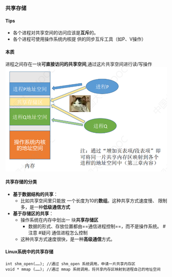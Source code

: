 ### 共享存储
#### Tips
- 各个进程对共享空间的访问应该是**互斥**的。
- 各个进程可使用操作系统内核提 供的同步互斥工具（如P、V操作）
#### 本质
进程之间存在一块**可直接访问的共享空间**,通过这片共享空间进行读/写操作
![](attachments/Pasted%20image%2020220921171732.png)
#### 共享存储的分类
- **基于数据结构的共享**：
	- 比如共享空间里只能放 一个长度为10的**数组**。这种共享方式速度慢、 限制多，是一种**低级通信方式**
- **基于存储区的共享**：
	- 操作系统在内存中划出一 块**共享存储区**
		- 数据的形式、存放位置都由==通信进程控制==，而不是操作系统。 #注意 #疑问 通信进程怎么控制
	- 这种共享方式速度很快，是一种**高级通信**方式。
#### Linux系统中的共享存储
```
int shm_open(……); //通过 shm_open 系统调用，申请一片共享内存区 
void * mmap (……); //通过 mmap 系统调用，将共享内存区映射到进程自己的地址空间
```
